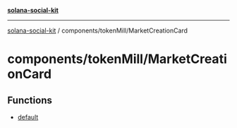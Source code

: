 [**solana-social-kit**](../../../README.md)

***

[solana-social-kit](../../../README.md) / components/tokenMill/MarketCreationCard

# components/tokenMill/MarketCreationCard

## Functions

- [default](functions/default.md)

